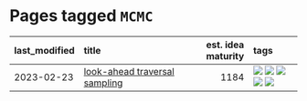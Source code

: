 # Pages tagged `MCMC`

|last_modified|title|est. idea maturity|tags
|:---|:---|---:|:---|
|2023-02-23|[look-ahead traversal sampling](../look-ahead-traversal-sampling.md)|1184|[![](https://img.shields.io/badge/tag-MCMC-b25b5)](../tags/MCMC.md) [![](https://img.shields.io/badge/tag-animation-1614f8)](../tags/animation.md) [![](https://img.shields.io/badge/tag-control-76bb24)](../tags/control.md) [![](https://img.shields.io/badge/tag-experimental-da6994)](../tags/experimental.md) [![](https://img.shields.io/badge/tag-image_generation-6013c8)](../tags/image_generation.md)|